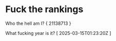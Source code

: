 # Fuck the rankings

Who the hell am I?
{ 21138713 }

What fucking year is it?
[ 2025-03-15T01:23:20Z ]
